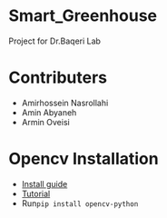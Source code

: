 # Smart_Greenhouse
Project for Dr.Baqeri Lab 
# Contributers
 * Amirhossein Nasrollahi
 * Amin Abyaneh
 * Armin Oveisi

# Opencv Installation
 * [Install guide](https://pypi.org/project/opencv-python/)
 * [Tutorial](https://docs.opencv.org/3.0-beta/doc/py_tutorials/py_tutorials.html)
 * Run`pip install opencv-python` 